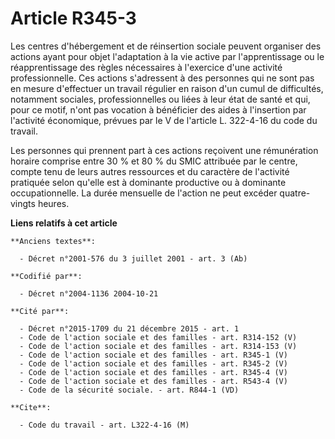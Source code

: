 # Article R345-3

Les centres d'hébergement et de réinsertion sociale peuvent organiser des actions ayant pour objet l'adaptation à la vie
active par l'apprentissage ou le réapprentissage des règles nécessaires à l'exercice d'une activité professionnelle. Ces
actions s'adressent à des personnes qui ne sont pas en mesure d'effectuer un travail régulier en raison d'un cumul de
difficultés, notamment sociales, professionnelles ou liées à leur état de santé et qui, pour ce motif, n'ont pas vocation à
bénéficier des aides à l'insertion par l'activité économique, prévues par le V de l'article L. 322-4-16 du code du travail.

Les personnes qui prennent part à ces actions reçoivent une rémunération horaire comprise entre 30 % et 80 % du SMIC
attribuée par le centre, compte tenu de leurs autres ressources et du caractère de l'activité pratiquée selon qu'elle est à
dominante productive ou à dominante occupationnelle. La durée mensuelle de l'action ne peut excéder quatre-vingts heures.

**Liens relatifs à cet article**

	**Anciens textes**:

	  - Décret n°2001-576 du 3 juillet 2001 - art. 3 (Ab)

	**Codifié par**:

	  - Décret n°2004-1136 2004-10-21

	**Cité par**:

	  - Décret n°2015-1709 du 21 décembre 2015 - art. 1
	  - Code de l'action sociale et des familles - art. R314-152 (V)
	  - Code de l'action sociale et des familles - art. R314-153 (V)
	  - Code de l'action sociale et des familles - art. R345-1 (V)
	  - Code de l'action sociale et des familles - art. R345-2 (V)
	  - Code de l'action sociale et des familles - art. R345-4 (V)
	  - Code de l'action sociale et des familles - art. R543-4 (V)
	  - Code de la sécurité sociale. - art. R844-1 (VD)

	**Cite**:

	  - Code du travail - art. L322-4-16 (M)

